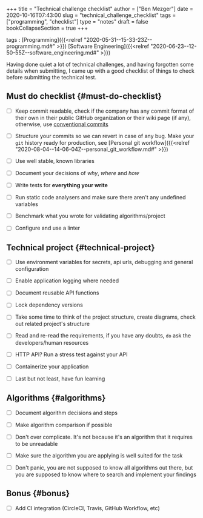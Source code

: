 +++
title = "Technical challenge checklist"
author = ["Ben Mezger"]
date = 2020-10-16T07:43:00
slug = "technical_challenge_checklist"
tags = ["programming", "checklist"]
type = "notes"
draft = false
bookCollapseSection = true
+++

tags
: [Programming]({{<relref "2020-05-31--15-33-23Z--programming.md#" >}}) [Software Engineering]({{<relref "2020-06-23--12-50-55Z--software_engineering.md#" >}})

Having done quiet a lot of technical challenges, and having forgotten some
details when submitting, I came up with a good checklist of things to check
before submitting the technical test.


## Must do checklist {#must-do-checklist}

-   [ ] Keep commit readable, check if the company has any commit format of their
    own in their public GitHub organization or their wiki page (if any),
    otherwise, use [conventional commits](https://www.conventionalcommits.org/en/v1.0.0/)
-   [ ] Structure your commits so we can revert in case of any bug. Make your
    `git` history ready for production, see [Personal git workflow]({{<relref "2020-08-04--14-06-04Z--personal_git_workflow.md#" >}})
-   [ ] Use well stable, known libraries
-   [ ] Document your decisions of _why_, _where_ and _how_
-   [ ] Write tests for **everything your write**
-   [ ] Run static code analysers and make sure there aren't any undefined
    variables
-   [ ] Benchmark what you wrote for validating algorithms/project
-   [ ] Configure and use a linter


## Technical project {#technical-project}

-   [ ] Use environment variables for secrets, api urls, debugging and general
    configuration
-   [ ] Enable application logging where needed
-   [ ] Document reusable API functions
-   [ ] Lock dependency versions
-   [ ] Take some time to think of the project structure, create diagrams, check
    out related project's structure
-   [ ] Read and re-read the requirements, if you have any doubts, `do` ask the
    developers/human resources
-   [ ] HTTP API? Run a stress test against your API
-   [ ] Containerize your application
-   [ ] Last but not least, have fun learning


## Algorithms {#algorithms}

-   [ ] Document algorithm decisions and steps
-   [ ] Make algorithm comparison if possible
-   [ ] Don't over complicate. It's not because it's an algorithm that it requires
    to be unreadable
-   [ ] Make sure the algorithm you are applying is well suited for the task
-   [ ] Don't panic, you are not supposed to know all algorithms out there, but
    you are supposed to know where to search and implement your findings


## Bonus {#bonus}

-   [ ] Add CI integration (CircleCI, Travis, GitHub Workflow, etc)
